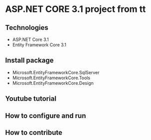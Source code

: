 # ASP.NET CORE 3.1 project from tt
## Technologies
- ASP.NET Core 3.1
- Entity Framework Core 3.1
## Install package
- Microsoft.EntityFrameworkCore.SqlServer
- Microsoft.EntityFrameworkCore.Tools
- Microsoft.EntityFrameworkCore.Design
## Youtube tutorial
## How to configure and run
## How to contribute
